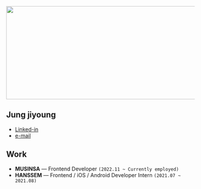 
<a href="https://github.com/devxb/gitanimals">
  <img
    src="https://render.gitanimals.org/lines/Jungjjeong?pet-id=642733448758280091"
    width="600"
    height="250"
  />
</a>
  

## Jung jiyoung

- [Linked-in](https://linkedin.com/in/jyjung0106)
- [e-mail](mailto:sky990106@naver.com)

## Work
- **MUSINSA** — Frontend Developer `(2022.11 ~ Currently employed)`
- **HANSSEM** — Frontend / iOS / Android Developer Intern `(2021.07 ~ 2021.08)`
